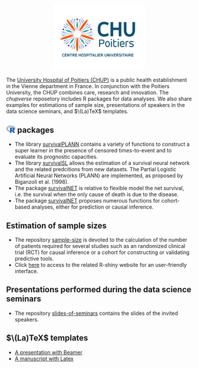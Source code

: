<p align="center">
<img src="https://github.com/chupverse/.github/blob/main/profile/logoCHUP.png" width="250"> 
</p>

The [University Hospital of Poitiers (CHUP)](https://www.chu-poitiers.fr) is a public health establishment in the Vienne department in France. In conjunction with the Poitiers University, the CHUP combines care, research and innovation. The *chupverse* reposetory includes R packages for data analyses. We also share examples for estimations of sample size, presentations of speakers in the data science seminars, and $\(La)TeX$ templates.

## <img src="https://github.com/chupverse/.github/blob/main/profile/logoR.png" width="25"> packages
* The library [survivalPLANN](https://github.com/chupverse/survivalPLANN) contains a variety of functions to construct a super learner in the presence of censored times-to-event and to evaluate its prognostic capacities.
* The library [survivalSL](https://github.com/chupverse/survivalSL) allows the estimation of a survival neural network and the related predcitions from new datasets. The Partial Logistic Artificial Neural Networks (PLANN) are implemented, as proposed by Biganzoli et al. (1998). 
* The package [survivalNET](https://github.com/chupverse/survivalNET)  is relative to flexible model the net survival, i.e. the survival when the only cause of death is due to the disease.
* The package [survivalNET](https://github.com/chupverse/RISCA)  proposes numerous functions for cohort-based analyses, either for prediction or causal inference. 
  
## Estimation of sample sizes
* The repository [sample-size](https://github.com/chupverse/sample-size) is devoted to the calculation of the number of patients required for several studies such as an randomized clinical trial (RCT) for causal inference or a cohort for constructing or validating predictive tools.
* Click [here](https://poitiers-health-data.shinyapps.io/SampleSize/) to access to the related R-shiny website for an user-friendly interface.

## Presentations performed during the data science seminars
* The repository [slides-of-seminars](https://github.com/chupverse/slides-of-seminars)  contains the slides of the invited speakers.

## $\(La)TeX$ templates
* [A presentation with Beamer](https://github.com/chupverse/beamer-presentation)
* [A manuscript with Latex](https://github.com/chupverse/latex-article)
